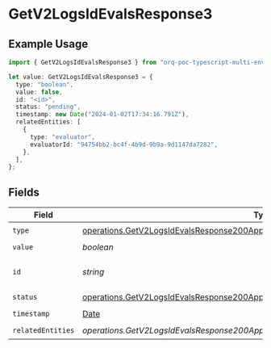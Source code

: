 # GetV2LogsIdEvalsResponse3

## Example Usage

```typescript
import { GetV2LogsIdEvalsResponse3 } from "orq-poc-typescript-multi-env-version/models/operations";

let value: GetV2LogsIdEvalsResponse3 = {
  type: "boolean",
  value: false,
  id: "<id>",
  status: "pending",
  timestamp: new Date("2024-01-02T17:34:16.791Z"),
  relatedEntities: [
    {
      type: "evaluator",
      evaluatorId: "94754bb2-bc4f-4b9d-9b9a-9d1147da7282",
    },
  ],
};
```

## Fields

| Field                                                                                                                                                                  | Type                                                                                                                                                                   | Required                                                                                                                                                               | Description                                                                                                                                                            |
| ---------------------------------------------------------------------------------------------------------------------------------------------------------------------- | ---------------------------------------------------------------------------------------------------------------------------------------------------------------------- | ---------------------------------------------------------------------------------------------------------------------------------------------------------------------- | ---------------------------------------------------------------------------------------------------------------------------------------------------------------------- |
| `type`                                                                                                                                                                 | [operations.GetV2LogsIdEvalsResponse200ApplicationJSONResponseBody33Type](../../models/operations/getv2logsidevalsresponse200applicationjsonresponsebody33type.md)     | :heavy_check_mark:                                                                                                                                                     | N/A                                                                                                                                                                    |
| `value`                                                                                                                                                                | *boolean*                                                                                                                                                              | :heavy_check_mark:                                                                                                                                                     | N/A                                                                                                                                                                    |
| `id`                                                                                                                                                                   | *string*                                                                                                                                                               | :heavy_check_mark:                                                                                                                                                     | The id of the resource                                                                                                                                                 |
| `status`                                                                                                                                                               | [operations.GetV2LogsIdEvalsResponse200ApplicationJSONResponseBody33Status](../../models/operations/getv2logsidevalsresponse200applicationjsonresponsebody33status.md) | :heavy_check_mark:                                                                                                                                                     | N/A                                                                                                                                                                    |
| `timestamp`                                                                                                                                                            | [Date](https://developer.mozilla.org/en-US/docs/Web/JavaScript/Reference/Global_Objects/Date)                                                                          | :heavy_check_mark:                                                                                                                                                     | N/A                                                                                                                                                                    |
| `relatedEntities`                                                                                                                                                      | *operations.GetV2LogsIdEvalsResponse200ApplicationJSONResponseBody33RelatedEntities*[]                                                                                 | :heavy_check_mark:                                                                                                                                                     | N/A                                                                                                                                                                    |